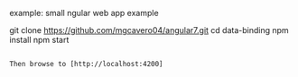 example: small ngular web app example


git clone https://github.com/mgcavero04/angular7.git
cd data-binding
npm install
npm start
```

Then browse to [http://localhost:4200]

